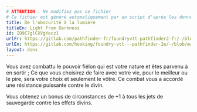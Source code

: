 ```yaml
---
# ATTENTION : Ne modifiez pas ce fichier
# Ce fichier est généré automatiquement par un script d'après les données du module Foundry VTT officiel et de sa traduction
title: De l'obscurité à la lumière
titleEn: Light From Darkness
id: IQ9C7glCXVgYecz1
urlFr: https://gitlab.com/pathfinder-fr/foundryvtt-pathfinder2-fr/-/blob/master/data/feats/IQ9C7glCXVgYecz1.htm
urlEn: https://gitlab.com/hooking/foundry-vtt---pathfinder-2e/-/blob/master/packs/data/feats.db/light-from-darkness.json
layout: dons
---
```

Vous avez combattu le pouvoir fiélon qui est votre nature et êtes parvenu à en sortir ; Ce que vous choisirez de faire avec votre vie, pour le meilleur ou le pire, sera votre choix et seulement le vôtre. Ce combat vous a accordé une résistance puissante contre le divin.

Vous obtenez un bonus de circonstances de +1 à tous les jets de sauvegarde contre les effets divins.
